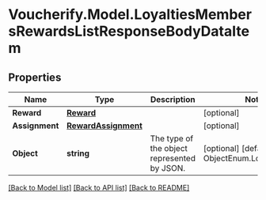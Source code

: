 # Voucherify.Model.LoyaltiesMembersRewardsListResponseBodyDataItem

## Properties

Name | Type | Description | Notes
------------ | ------------- | ------------- | -------------
**Reward** | [**Reward**](Reward.md) |  | [optional] 
**Assignment** | [**RewardAssignment**](RewardAssignment.md) |  | [optional] 
**Object** | **string** | The type of the object represented by JSON. | [optional] [default to ObjectEnum.LoyaltyReward]

[[Back to Model list]](../../README.md#documentation-for-models) [[Back to API list]](../../README.md#documentation-for-api-endpoints) [[Back to README]](../../README.md)

